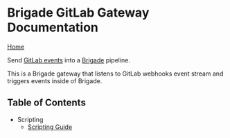 # Brigade GitLab Gateway Documentation

[Home](https://github.com/brigadecore/brigade-gitlab-gateway/blob/master/README.md)

Send [GitLab events](https://gitlab.com/help/user/project/integrations/webhooks) into a [Brigade](https://github.com/brigadecore/brigade) pipeline. 

This is a Brigade gateway that listens to GitLab webhooks event stream and triggers events inside of Brigade.

## Table of Contents

- Scripting
    - [Scripting Guide](scripting.md)